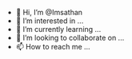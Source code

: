 - 👋 Hi, I’m @Imsathan
- 👀 I’m interested in ...
- 🌱 I’m currently learning ...
- 💞️ I’m looking to collaborate on ...
- 📫 How to reach me ...

<!---
Imsathan/Imsathan is a ✨ special ✨ repository because its `README.md` (this file) appears on your GitHub profile.
You can click the Preview link to take a look at your changes.
--->
